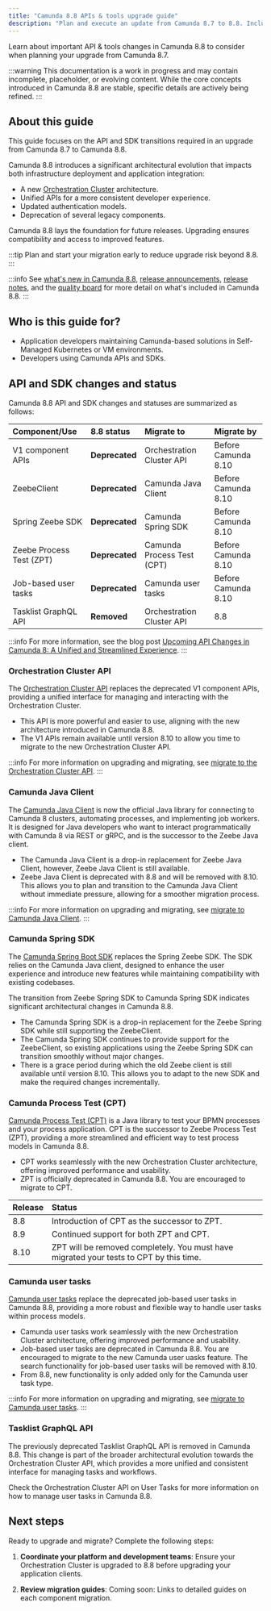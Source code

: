 ```yaml
---
title: "Camunda 8.8 APIs & tools upgrade guide"
description: "Plan and execute an update from Camunda 8.7 to 8.8. Includes architectural highlights, prerequisites, and breaking changes relevant for developers."
---
```


Learn about important API & tools changes in Camunda 8.8 to consider when planning your upgrade from Camunda 8.7.

:::warning
This documentation is a work in progress and may contain incomplete, placeholder, or evolving content. While the core concepts introduced in Camunda 8.8 are stable, specific details are actively being refined.
:::

## About this guide

This guide focuses on the API and SDK transitions required in an upgrade from Camunda 8.7 to Camunda 8.8.

Camunda 8.8 introduces a significant architectural evolution that impacts both infrastructure deployment and application integration:

- A new [Orchestration Cluster](/components/whats-new-in-88.md#orchestration-cluster) architecture.
- Unified APIs for a more consistent developer experience.
- Updated authentication models.
- Deprecation of several legacy components.

Camunda 8.8 lays the foundation for future releases. Upgrading ensures compatibility and access to improved features.

:::tip
Plan and start your migration early to reduce upgrade risk beyond 8.8.
:::

:::info
See [what's new in Camunda 8.8](/components/whats-new-in-88.md), [release announcements](/reference/announcements-release-notes/880/880-announcements.md), [release notes](/reference/announcements-release-notes/880/880-release-notes.md), and the [quality board](https://github.com/orgs/camunda/projects/187/views/15) for more detail on what's included in Camunda 8.8.
:::

## Who is this guide for?

- Application developers maintaining Camunda-based solutions in Self-Managed Kubernetes or VM environments.
- Developers using Camunda APIs and SDKs.

## API and SDK changes and status

Camunda 8.8 API and SDK changes and statuses are summarized as follows:

| Component/Use            | 8.8 status     | Migrate to                 | Migrate by          |
| :----------------------- | :------------- | :------------------------- | :------------------ |
| V1 component APIs        | **Deprecated** | Orchestration Cluster API  | Before Camunda 8.10 |
| ZeebeClient              | **Deprecated** | Camunda Java Client        | Before Camunda 8.10 |
| Spring Zeebe SDK         | **Deprecated** | Camunda Spring SDK         | Before Camunda 8.10 |
| Zeebe Process Test (ZPT) | **Deprecated** | Camunda Process Test (CPT) | Before Camunda 8.10 |
| Job-based user tasks     | **Deprecated** | Camunda user tasks         | Before Camunda 8.10 |
| Tasklist GraphQL API     | **Removed**    | Orchestration Cluster API  | 8.8                 |

:::info
For more information, see the blog post [Upcoming API Changes in Camunda 8: A Unified and Streamlined Experience](https://camunda.com/blog/2024/12/api-changes-in-camunda-8-a-unified-and-streamlined-experience/).
:::

### Orchestration Cluster API

The [Orchestration Cluster API](/apis-tools/orchestration-cluster-api-rest/orchestration-cluster-api-rest-overview.md) replaces the deprecated V1 component APIs, providing a unified interface for managing and interacting with the Orchestration Cluster.

- This API is more powerful and easier to use, aligning with the new architecture introduced in Camunda 8.8.
- The V1 APIs remain available until version 8.10 to allow you time to migrate to the new Orchestration Cluster API.

:::info
For more information on upgrading and migrating, see [migrate to the Orchestration Cluster API](migrate-to-camunda-api.md).
:::

### Camunda Java Client

The [Camunda Java Client](/apis-tools/java-client/index.md) is now the official Java library for connecting to Camunda 8 clusters, automating processes, and implementing job workers. It is designed for Java developers who want to interact programmatically with Camunda 8 via REST or gRPC, and is the successor to the Zeebe Java client.

- The Camunda Java Client is a drop-in replacement for Zeebe Java Client, however, Zeebe Java Client is still available.
- Zeebe Java Client is deprecated with 8.8 and will be removed with 8.10. This allows you to plan and transition to the Camunda Java Client without immediate pressure, allowing for a smoother migration process.

:::info
For more information on upgrading and migrating, see [migrate to Camunda Java Client](migrate-to-camunda-java-client.md).
:::

### Camunda Spring SDK

The [Camunda Spring Boot SDK](/apis-tools/spring-zeebe-sdk/getting-started.md) replaces the Spring Zeebe SDK. The SDK relies on the Camunda Java client, designed to enhance the user experience and introduce new features while maintaining compatibility with existing codebases.

The transition from Zeebe Spring SDK to Camunda Spring SDK indicates significant architectural changes in Camunda 8.8.

- The Camunda Spring SDK is a drop-in replacement for the Zeebe Spring SDK while still supporting the ZeebeClient.
- The Camunda Spring SDK continues to provide support for the ZeebeClient, so existing applications using the Zeebe Spring SDK can transition smoothly without major changes.
- There is a grace period during which the old Zeebe client is still available until version 8.10. This allows you to adapt to the new SDK and make the required changes incrementally.

<!-- :::info
For more information, see the update guide.
::: -->

### Camunda Process Test (CPT)

[Camunda Process Test (CPT)](/apis-tools/testing/getting-started.md) is a Java library to test your BPMN processes and your process application. CPT is the successor to Zeebe Process Test (ZPT), providing a more streamlined and efficient way to test process models in Camunda 8.8.

- CPT works seamlessly with the new Orchestration Cluster architecture, offering improved performance and usability.
- ZPT is officially deprecated in Camunda 8.8. You are encouraged to migrate to CPT.

| Release | Status                                                                                 |
| :------ | :------------------------------------------------------------------------------------- |
| 8.8     | Introduction of CPT as the successor to ZPT.                                           |
| 8.9     | Continued support for both ZPT and CPT.                                                |
| 8.10    | ZPT will be removed completely. You must have migrated your tests to CPT by this time. |

<!-- :::info
For more information, see the update guide.
::: -->

### Camunda user tasks

[Camunda user tasks](/components/modeler/bpmn/user-tasks/user-tasks.md#camunda-user-tasks) replace the deprecated job-based user tasks in Camunda 8.8, providing a more robust and flexible way to handle user tasks within process models.

- Camunda user tasks work seamlessly with the new Orchestration Cluster architecture, offering improved performance and usability.
- Job-based user tasks are deprecated in Camunda 8.8. You are encouraged to migrate to the new Camunda user uasks feature. The search functionality for job-based user tasks will be removed with 8.10.
- From 8.8, new functionality is only added only for the Camunda user task type.

:::info
For more information on upgrading and migrating, see [migrate to Camunda user tasks](migrate-to-camunda-user-tasks.md).
:::

### Tasklist GraphQL API

The previously deprecated Tasklist GraphQL API is removed in Camunda 8.8. This change is part of the broader architectural evolution towards the Orchestration Cluster API, which provides a more unified and consistent interface for managing tasks and workflows.

Check the Orchestration Cluster API on User Tasks for more information on how to manage user tasks in Camunda 8.8.

## Next steps

Ready to upgrade and migrate? Complete the following steps:

1. **Coordinate your platform and development teams**: Ensure your Orchestration Cluster is upgraded to 8.8 before upgrading your application clients.

2. **Review migration guides**: Coming soon: Links to detailed guides on each component migration.
